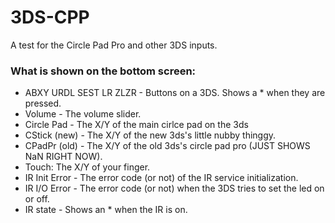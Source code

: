 # 3DS-CPP
A test for the Circle Pad Pro and other 3DS inputs.

### What is shown on the bottom screen:
- ABXY URDL SEST LR ZLZR - Buttons on a 3DS. Shows a * when they are pressed.
- Volume - The volume slider.
- Circle Pad - The X/Y of the main cirlce pad on the 3ds
- CStick (new) - The X/Y of the new 3ds's little nubby thinggy. 
- CPadPr (old) - The X/Y of the old 3ds's circle pad pro (JUST SHOWS NaN RIGHT NOW).
- Touch: The X/Y of your finger.
- IR Init Error - The error code (or not) of the IR service initialization. 
- IR I/O Error - The error code (or not) when the 3DS tries to set the led on or off. 
- IR state - Shows an * when the IR is on. 

